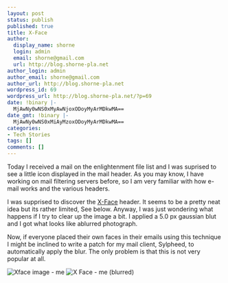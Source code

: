 ```yaml
---
layout: post
status: publish
published: true
title: X-Face
author:
  display_name: shorne
  login: admin
  email: shorne@gmail.com
  url: http://blog.shorne-pla.net
author_login: admin
author_email: shorne@gmail.com
author_url: http://blog.shorne-pla.net
wordpress_id: 69
wordpress_url: http://blog.shorne-pla.net/?p=69
date: !binary |-
  MjAwNy0wNS0xMyAwNjoxODoyMyArMDkwMA==
date_gmt: !binary |-
  MjAwNy0wNS0xMiAyMzoxODoyMyArMDkwMA==
categories:
- Tech Stories
tags: []
comments: []
---
```

<p>Today I received a mail on the enlightenment file list and I was suprised to see a little icon displayed in the mail header.  As you may know, I have working on mail filtering servers before, so I am very familiar with how e-mail works and the various headers.</p>
<p>I was supprised to discover the <a href="http://en.wikipedia.org/wiki/X-Face" title="X Face it Up!"> X-Face</a> header.  It seems to be a pretty neat idea but its rather limited, See below.  Anyway, I was just wondering what happens if I try to clear up the image a bit.  I applied a 5.0 px gaussian blut and I got what looks like ablurred photograph.</p>
<p>Now, if everyone placed their own faces in their emails using this technique I might be inclined to write a patch for my mail client, Sylpheed, to automatically apply the blur. The only problem is that this is not very popular at all.</p>
<p><img src="/wp-content/uploads/2007/05/xface.gif" alt="Xface image - me" /> <img src="http://blog.shorne-pla.net/wp-content/uploads/2007/05/blur.png" alt="X Face - me (blurred)" /></p>

